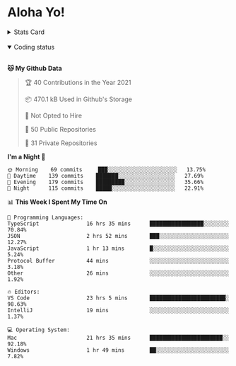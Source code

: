 # Aloha Yo!

<details>
<summary>Stats Card</summary>
 
[![Anurag's github stats](https://github-readme-stats.vercel.app/api?username=GarfieldZHU&show_icons=true&theme=tokyonight)](https://github.com/anuraghazra/github-readme-stats)
 
</details>

<br/>

<details open>

<summary>Coding status</summary>

<br/>

<!--START_SECTION:waka-->
**🐱 My Github Data** 

> 🏆 40 Contributions in the Year 2021
 > 
> 📦 470.1 kB Used in Github's Storage 
 > 
> 🚫 Not Opted to Hire
 > 
> 📜 50 Public Repositories 
 > 
> 🔑 31 Private Repositories  
 > 
**I'm a Night 🦉** 

```text
🌞 Morning    69 commits     ███░░░░░░░░░░░░░░░░░░░░░░   13.75% 
🌆 Daytime    139 commits    ███████░░░░░░░░░░░░░░░░░░   27.69% 
🌃 Evening    179 commits    █████████░░░░░░░░░░░░░░░░   35.66% 
🌙 Night      115 commits    █████░░░░░░░░░░░░░░░░░░░░   22.91%

```


📊 **This Week I Spent My Time On** 

```text
💬 Programming Languages: 
TypeScript               16 hrs 35 mins      █████████████████░░░░░░░░   70.84% 
JSON                     2 hrs 52 mins       ███░░░░░░░░░░░░░░░░░░░░░░   12.27% 
JavaScript               1 hr 13 mins        █░░░░░░░░░░░░░░░░░░░░░░░░   5.24% 
Protocol Buffer          44 mins             ░░░░░░░░░░░░░░░░░░░░░░░░░   3.18% 
Other                    26 mins             ░░░░░░░░░░░░░░░░░░░░░░░░░   1.92%

🔥 Editors: 
VS Code                  23 hrs 5 mins       ████████████████████████░   98.63% 
IntelliJ                 19 mins             ░░░░░░░░░░░░░░░░░░░░░░░░░   1.37%

💻 Operating System: 
Mac                      21 hrs 35 mins      ███████████████████████░░   92.18% 
Windows                  1 hr 49 mins        ██░░░░░░░░░░░░░░░░░░░░░░░   7.82%

```


<!--END_SECTION:waka-->

</details>
